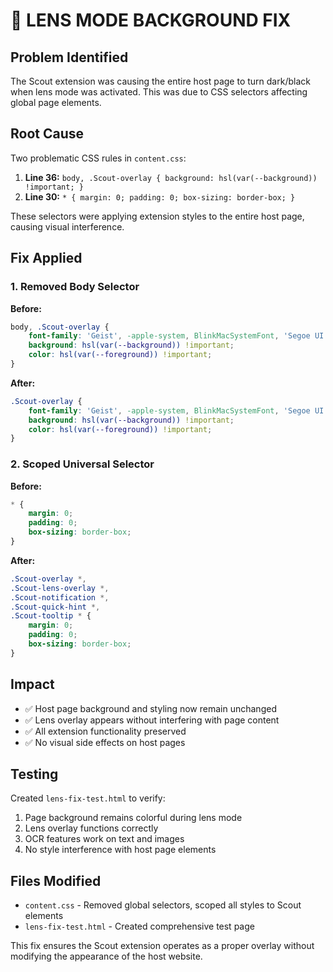 # 🔧 LENS MODE BACKGROUND FIX

## Problem Identified
The Scout extension was causing the entire host page to turn dark/black when lens mode was activated. This was due to CSS selectors affecting global page elements.

## Root Cause
Two problematic CSS rules in `content.css`:

1. **Line 36:** `body, .Scout-overlay { background: hsl(var(--background)) !important; }`
2. **Line 30:** `* { margin: 0; padding: 0; box-sizing: border-box; }`

These selectors were applying extension styles to the entire host page, causing visual interference.

## Fix Applied

### 1. Removed Body Selector
**Before:**
```css
body, .Scout-overlay {
    font-family: 'Geist', -apple-system, BlinkMacSystemFont, 'Segoe UI', Roboto, sans-serif !important;
    background: hsl(var(--background)) !important;
    color: hsl(var(--foreground)) !important;
}
```

**After:**
```css
.Scout-overlay {
    font-family: 'Geist', -apple-system, BlinkMacSystemFont, 'Segoe UI', Roboto, sans-serif !important;
    background: hsl(var(--background)) !important;
    color: hsl(var(--foreground)) !important;
}
```

### 2. Scoped Universal Selector
**Before:**
```css
* {
    margin: 0;
    padding: 0;
    box-sizing: border-box;
}
```

**After:**
```css
.Scout-overlay *, 
.Scout-lens-overlay *,
.Scout-notification *,
.Scout-quick-hint *,
.Scout-tooltip * {
    margin: 0;
    padding: 0;
    box-sizing: border-box;
}
```

## Impact
- ✅ Host page background and styling now remain unchanged
- ✅ Lens overlay appears without interfering with page content
- ✅ All extension functionality preserved
- ✅ No visual side effects on host pages

## Testing
Created `lens-fix-test.html` to verify:
1. Page background remains colorful during lens mode
2. Lens overlay functions correctly
3. OCR features work on text and images
4. No style interference with host page elements

## Files Modified
- `content.css` - Removed global selectors, scoped all styles to Scout elements
- `lens-fix-test.html` - Created comprehensive test page

This fix ensures the Scout extension operates as a proper overlay without modifying the appearance of the host website.
